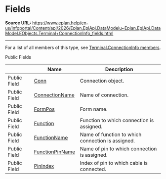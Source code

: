 # Fields

**Source URL:** https://www.eplan.help/en-us/Infoportal/Content/api/2026/Eplan.EplApi.DataModelu~Eplan.EplApi.DataModel.EObjects.Terminal+ConnectionInfo_fields.html

---

For a list of all members of this type, see [Terminal.ConnectionInfo members](Eplan.EplApi.DataModelu~Eplan.EplApi.DataModel.EObjects.Terminal+ConnectionInfo_members.html).

Public Fields

|  | Name | Description |
| --- | --- | --- |
| Public Field | [Conn](Eplan.EplApi.DataModelu~Eplan.EplApi.DataModel.EObjects.Terminal+ConnectionInfo~Conn.html) | Connection object. |
| Public Field | [ConnectionName](Eplan.EplApi.DataModelu~Eplan.EplApi.DataModel.EObjects.Terminal+ConnectionInfo~ConnectionName.html) | Name of connection. |
| Public Field | [FormPos](Eplan.EplApi.DataModelu~Eplan.EplApi.DataModel.EObjects.Terminal+ConnectionInfo~FormPos.html) | Form name. |
| Public Field | [Function](Eplan.EplApi.DataModelu~Eplan.EplApi.DataModel.EObjects.Terminal+ConnectionInfo~Function.html) | Function to which connection is assigned. |
| Public Field | [FunctionName](Eplan.EplApi.DataModelu~Eplan.EplApi.DataModel.EObjects.Terminal+ConnectionInfo~FunctionName.html) | Name of function to which connection is assigned. |
| Public Field | [FunctionPinName](Eplan.EplApi.DataModelu~Eplan.EplApi.DataModel.EObjects.Terminal+ConnectionInfo~FunctionPinName.html) | Name of pin to which connection is assigned. |
| Public Field | [PinIndex](Eplan.EplApi.DataModelu~Eplan.EplApi.DataModel.EObjects.Terminal+ConnectionInfo~PinIndex.html) | Index of pin to which cable is connected. |


